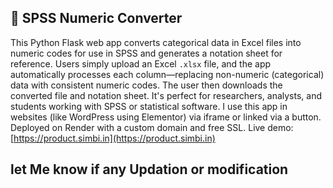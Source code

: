 ## 🧮 SPSS Numeric Converter

This Python Flask web app converts categorical data in Excel files into numeric codes for use in SPSS and generates a notation sheet for reference. Users simply upload an Excel `.xlsx` file, and the app automatically processes each column—replacing non-numeric (categorical) data with consistent numeric codes. The user then downloads the converted file and notation sheet. It's perfect for researchers, analysts, and students working with SPSS or statistical software. I use this app in websites (like WordPress using Elementor) via iframe or linked via a button. Deployed on Render with a custom domain and free SSL. Live demo: [https://product.simbi.in](https://product.simbi.in)


## let Me know if any Updation or modification
